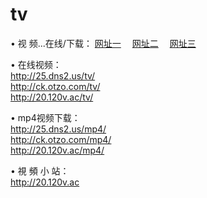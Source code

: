 # tv
&#8226; 视 频...在线/下载：
<a href="http://25.dns2.us/tv/" target="_blank">网址一</a>
　<a href="http://ck.otzo.com/tv/" target="_blank">网址二</a>
　<a href="http://20.120v.ac/" target="_blank">网址三</a>
<p>&#8226; 在线视频：<br />
  <a href="http://25.dns2.us/tv/" target="_blank">http://25.dns2.us/tv/</a><br />
  <a href="http://ck.otzo.com/tv/" target="_blank">http://ck.otzo.com/tv/</a><br />
  <a href="http://20.120v.ac/tv/" target="_blank">http://20.120v.ac/tv/</a></p>
<p>&#8226; mp4视频下载：<br />
  <a href="http://25.dns2.us/mp4/" target="_blank">http://25.dns2.us/mp4/</a><br />
  <a href="http://ck.otzo.com/mp4/" target="_blank">http://ck.otzo.com/mp4/</a><br />
  <a href="http://20.120v.ac/mp4/" target="_blank">http://20.120v.ac/mp4/</a></p>
<p>&#8226; 視 頻 小 站：<br />
  <a href="http://20.120v.ac" target="_blank">http://20.120v.ac</a></p>
